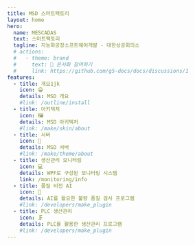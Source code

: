 ```yaml
---
title: MSD 스마트팩토리
layout: home
hero:
  name: MESCADAS
  text: 스마트팩토리
  tagline: 지능화공장소프트웨어개발 - 대한상공회의소
  # actions:
  #   - theme: brand
  #     text: 📝 문서화 참여하기
  #     link: https://github.com/g5-docs/docs/discussions/1
features:
  - title: 개요1jk
    icon: 😀
    details: MSD 개요
    #link: /outline/install
  - title: 아키텍처
    icon: 🖼️
    details: MSD 아키텍처
    #link: /make/skin/about
  - title: 서버
    icon: 📡
    details: MSD 서버
    #link: /make/theme/about
  - title: 생산관리 모니터링
    icon: 💻
    details: WPF로 구성된 모니터링 시스템
    link: /monitoring/info
  - title: 품질 비전 AI
    icon: 🧩
    details: AI를 활요한 불량 품질 검사 프로그램
    #link: /developers/make_plugin
  - title: PLC 생산관리
    icon: 🗜️
    details: PLC를 활용한 생산관리 프로그램
    #link: /developers/make_plugin
---
```


